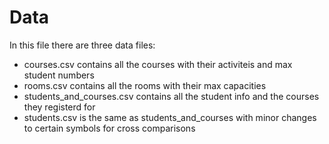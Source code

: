 # Data

In this file there are three data files:

- courses.csv contains all the courses with their activiteis and max student numbers
- rooms.csv contains all the rooms with their max capacities
- students_and_courses.csv contains all the student info and the courses they registerd for
- students.csv is the same as students_and_courses with minor changes to certain symbols for cross comparisons

